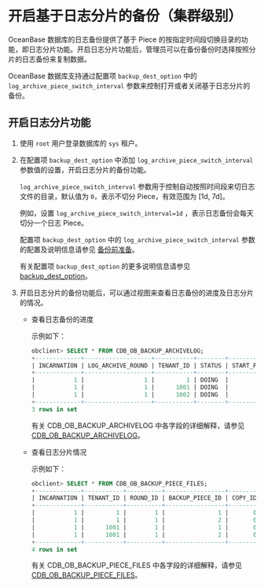 开启基于日志分片的备份（集群级别） 
======================================

OceanBase 数据库的日志备份提供了基于 Piece 的按指定时间段切换目录的功能，即日志分片功能。开启日志分片功能后，管理员可以在备份备份时选择按照分片的日志备份来复制数据。

OceanBase 数据库支持通过配置项 `backup_dest_option` 中的 `log_archive_piece_switch_interval` 参数来控制打开或者关闭基于日志分片的备份。

开启日志分片功能 
-----------------------------

1. 使用 `root` 用户登录数据库的 `sys` 租户。

   

2. 在配置项 `backup_dest_option` 中添加 `log_archive_piece_switch_interval` 参数值的设置，开启日志分片的备份功能。

   `log_archive_piece_switch_interval` 参数用于控制自动按照时间段来切日志文件的目录，默认值为 `0`，表示不切分 Piece，有效范围为 \[1d, 7d\]。

   例如，设置 `log_archive_piece_switch_interval=1d` ，表示日志备份会每天切分一个日志 Piece。

   配置项 `backup_dest_option` 中的 `log_archive_piece_switch_interval` 参数的配置及说明信息请参见 [备份前准备](1.backup-by-using-the-command-line-1/1.preparation-before-backup.md)。

   有关配置项 `backup_dest_option` 的更多说明信息请参见 [backup_dest_option](../../../13.system-reference/1.reference-mysql-mode/3.system-configuration-items-1/3.cluster-level-configuration-items-1/17.backup_dest_option-1-2-3.md)。
   

3. 开启日志分片的备份功能后，可以通过视图来查看日志备份的进度及日志分片的情况。

   * 查看日志备份的进度

     示例如下：

     ```sql
     obclient> SELECT * FROM CDB_OB_BACKUP_ARCHIVELOG;
     +-------------+-------------------+-----------+--------+----------------+-----------------+----------------------------+----------------------------+-------------+--------------+-------------------+---------------------+----------------------+
     | INCARNATION | LOG_ARCHIVE_ROUND | TENANT_ID | STATUS | START_PIECE_ID | BACKUP_PIECE_ID | MIN_FIRST_TIME             | MAX_NEXT_TIME              | INPUT_BYTES | OUTPUT_BYTES | COMPRESSION_RATIO | INPUT_BYTES_DISPLAY | OUTPUT_BYTES_DISPLAY |
     +-------------+-------------------+-----------+--------+----------------+-----------------+----------------------------+----------------------------+-------------+--------------+-------------------+---------------------+----------------------+
     |           1 |                 1 |         1 | DOING  |              1 |              12 | 2021-04-30 00:00:28.197301 | 2021-04-30 11:33:41.845543 |           0 |            0 |              NULL | 0.00MB              | 0.00MB               |
     |           1 |                 1 |      1001 | DOING  |              1 |              12 | 2021-04-30 00:00:28.197301 | 2021-04-30 11:33:58.444979 |           0 |            0 |              NULL | 0.00MB              | 0.00MB               |
     |           1 |                 1 |      1002 | DOING  |              1 |              12 | 2021-04-30 00:00:28.197301 | 2021-04-30 11:33:41.845543 |           0 |            0 |              NULL | 0.00MB              | 0.00MB               |
     +-------------+-------------------+-----------+--------+----------------+-----------------+----------------------------+----------------------------+-------------+--------------+-------------------+---------------------+----------------------+
     3 rows in set
     ```

     

     有关 CDB_OB_BACKUP_ARCHIVELOG 中各字段的详细解释，请参见 [CDB_OB_BACKUP_ARCHIVELOG](../7.backup-and-recovery-related-views-1.md)。
     
   
   * 查看日志分片情况

     示例如下：

     ```sql
     obclient> SELECT * FROM CDB_OB_BACKUP_PIECE_FILES;
     +-------------+-----------+----------+-----------------+---------+-------------+----------------------------+----------------------------+----------------------------+--------+-------------+------------+----------------+
     | INCARNATION | TENANT_ID | ROUND_ID | BACKUP_PIECE_ID | COPY_ID | CREATE_DATE | START_TS                   | CHECKPOINT_TS              | MAX_TS                     | STATUS | FILE_STATUS | COMPATIBLE | START_PIECE_ID |
     +-------------+-----------+----------+-----------------+---------+-------------+----------------------------+----------------------------+----------------------------+--------+-------------+------------+----------------+
     |           1 |         1 |        1 |               1 |       0 |    20210430 | 2021-04-30 00:00:28.197301 | 2021-04-30 00:59:49.402568 | 2021-04-30 01:02:32.336195 | FROZEN | AVAILABLE   |          1 |              1 |
     |           1 |         1 |        1 |               2 |       0 |    20210430 | 2021-04-30 01:02:32.336195 | 2021-04-30 02:01:38.260158 | 2021-04-30 02:04:10.990039 | ACTIVE | AVAILABLE   |          1 |              1 |
     |           1 |      1001 |        1 |               1 |       0 |    20210430 | 2021-04-30 00:00:28.197301 | 2021-04-30 01:00:00.733364 | 2021-04-30 01:02:32.166782 | FROZEN | AVAILABLE   |          1 |              1 |
     |           1 |      1001 |        1 |               2 |       0 |    20210430 | 2021-04-30 01:02:32.166782 | 2021-04-30 02:01:38.260158 | 2021-04-30 02:04:09.731651 | ACTIVE | AVAILABLE   |          1 |              1 |
     +-------------+-----------+----------+-----------------+---------+-------------+----------------------------+----------------------------+----------------------------+--------+-------------+------------+----------------+
     4 rows in set
     ```

     

     有关 CDB_OB_BACKUP_PIECE_FILES 中各字段的详细解释，请参见 [CDB_OB_BACKUP_PIECE_FILES](../7.backup-and-recovery-related-views-1.md)。
     
   

   




